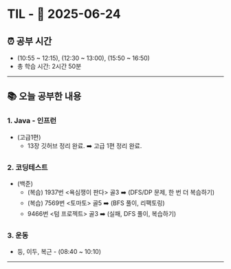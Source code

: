 # TIL - 📅 2025-06-24

## ⏰ 공부 시간
- (10:55 ~ 12:15), (12:30 ~ 13:00), (15:50 ~ 16:50)
- 총 학습 시간: 2시간 50분
---

## 📚 오늘 공부한 내용
### 1. Java - 인프런
- (고급1편)
  - 13장 깃허브 정리 완료. ➡️ 고급 1편 정리 완료.

### 2. 코딩테스트
- (백준)
  - (복습) 1937번 <욕심쟁이 판다> 골3 ➡️ (DFS/DP 문제, 한 번 더 복습하기)
  - (복습) 7569번 <토마토> 골5 ➡️ (BFS 풀이, 리팩토링)
  - 9466번 <텀 프로젝트> 골3 ➡️ (실패, DFS 풀이, 복습하기)

### 3. 운동
- 등, 이두, 복근 - (08:40 ~ 10:10)
---